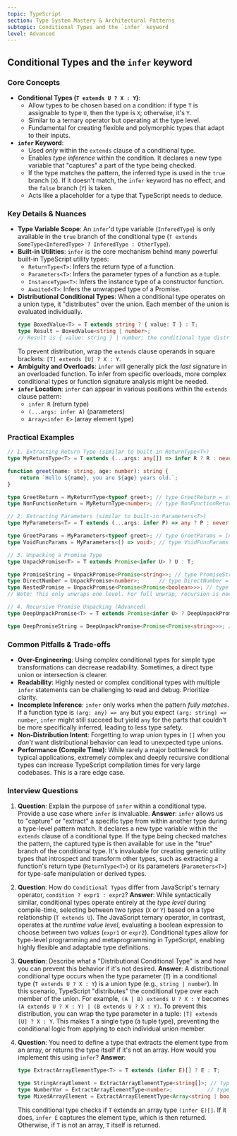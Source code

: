 ```yaml
---
topic: TypeScript
section: Type System Mastery & Architectural Patterns
subtopic: Conditional Types and the `infer` keyword
level: Advanced
---
```


## Conditional Types and the `infer` keyword
### Core Concepts

*   **Conditional Types (`T extends U ? X : Y`)**:
    *   Allow types to be chosen based on a condition: if type `T` is assignable to type `U`, then the type is `X`; otherwise, it's `Y`.
    *   Similar to a ternary operator but operating at the type level.
    *   Fundamental for creating flexible and polymorphic types that adapt to their inputs.
*   **`infer` Keyword**:
    *   Used *only* within the `extends` clause of a conditional type.
    *   Enables *type inference* within the condition. It declares a new type variable that "captures" a part of the type being checked.
    *   If the type matches the pattern, the inferred type is used in the `true` branch (`X`). If it doesn't match, the `infer` keyword has no effect, and the `false` branch (`Y`) is taken.
    *   Acts like a placeholder for a type that TypeScript needs to deduce.

### Key Details & Nuances

*   **Type Variable Scope**: An `infer`'d type variable (`InferedType`) is only available in the `true` branch of the conditional type (`T extends SomeType<InferedType> ? InferedType : OtherType`).
*   **Built-in Utilities**: `infer` is the core mechanism behind many powerful built-in TypeScript utility types:
    *   `ReturnType<T>`: Infers the return type of a function.
    *   `Parameters<T>`: Infers the parameter types of a function as a tuple.
    *   `InstanceType<T>`: Infers the instance type of a constructor function.
    *   `Awaited<T>`: Infers the unwrapped type of a Promise.
*   **Distributional Conditional Types**: When a conditional type operates on a union type, it "distributes" over the union. Each member of the union is evaluated individually.
    ```typescript
    type BoxedValue<T> = T extends string ? { value: T } : T;
    type Result = BoxedValue<string | number>;
    // Result is { value: string } | number; the conditional type distributes.
    ```
    To prevent distribution, wrap the `extends` clause operands in square brackets: `[T] extends [U] ? X : Y`.
*   **Ambiguity and Overloads**: `infer` will generally pick the *last* signature in an overloaded function. To infer from specific overloads, more complex conditional types or function signature analysis might be needed.
*   **`infer` Location**: `infer` can appear in various positions within the `extends` clause pattern:
    *   `infer R` (return type)
    *   `(...args: infer A)` (parameters)
    *   `Array<infer E>` (array element type)

### Practical Examples

```typescript
// 1. Extracting Return Type (similar to built-in ReturnType<T>)
type MyReturnType<T> = T extends (...args: any[]) => infer R ? R : never;

function greet(name: string, age: number): string {
    return `Hello ${name}, you are ${age} years old.`;
}

type GreetReturn = MyReturnType<typeof greet>; // type GreetReturn = string
type NonFunctionReturn = MyReturnType<number>; // type NonFunctionReturn = never

// 2. Extracting Parameters (similar to built-in Parameters<T>)
type MyParameters<T> = T extends (...args: infer P) => any ? P : never;

type GreetParams = MyParameters<typeof greet>; // type GreetParams = [name: string, age: number]
type VoidFuncParams = MyParameters<() => void>; // type VoidFuncParams = []

// 3. Unpacking a Promise Type
type UnpackPromise<T> = T extends Promise<infer U> ? U : T;

type PromiseString = UnpackPromise<Promise<string>>; // type PromiseString = string
type DirectNumber = UnpackPromise<number>;      // type DirectNumber = number
type NestedPromise = UnpackPromise<Promise<Promise<boolean>>>; // type NestedPromise = Promise<boolean>
// Note: This only unwraps one level. For full unwrap, recursion is needed.

// 4. Recursive Promise Unpacking (Advanced)
type DeepUnpackPromise<T> = T extends Promise<infer U> ? DeepUnpackPromise<U> : T;

type DeepPromiseString = DeepUnpackPromise<Promise<Promise<string>>>; // type DeepPromiseString = string
```

### Common Pitfalls & Trade-offs

*   **Over-Engineering**: Using complex conditional types for simple type transformations can decrease readability. Sometimes, a direct type union or intersection is clearer.
*   **Readability**: Highly nested or complex conditional types with multiple `infer` statements can be challenging to read and debug. Prioritize clarity.
*   **Incomplete Inference**: `infer` only works when the pattern *fully matches*. If a function type is `(arg: any) => any` but you expect `(arg: string) => number`, `infer` might still succeed but yield `any` for the parts that couldn't be more specifically inferred, leading to less type safety.
*   **Non-Distribution Intent**: Forgetting to wrap union types in `[]` when you *don't* want distributional behavior can lead to unexpected type unions.
*   **Performance (Compile Time)**: While rarely a major bottleneck for typical applications, extremely complex and deeply recursive conditional types can increase TypeScript compilation times for very large codebases. This is a rare edge case.

### Interview Questions

1.  **Question**: Explain the purpose of `infer` within a conditional type. Provide a use case where `infer` is invaluable.
    **Answer**: `infer` allows us to "capture" or "extract" a specific type from within another type during a type-level pattern match. It declares a new type variable within the `extends` clause of a conditional type. If the type being checked matches the pattern, the captured type is then available for use in the "true" branch of the conditional type. It's invaluable for creating generic utility types that introspect and transform other types, such as extracting a function's return type (`ReturnType<T>`) or its parameters (`Parameters<T>`) for type-safe manipulation or derived types.

2.  **Question**: How do `Conditional Types` differ from JavaScript's ternary operator, `condition ? expr1 : expr2`?
    **Answer**: While syntactically similar, conditional types operate entirely at the *type level* during compile-time, selecting between two *types* (`X` or `Y`) based on a type relationship (`T extends U`). The JavaScript ternary operator, in contrast, operates at the *runtime value level*, evaluating a boolean expression to choose between two *values* (`expr1` or `expr2`). Conditional types allow for type-level programming and metaprogramming in TypeScript, enabling highly flexible and adaptable type definitions.

3.  **Question**: Describe what a "Distributional Conditional Type" is and how you can prevent this behavior if it's not desired.
    **Answer**: A distributional conditional type occurs when the type parameter (`T`) in a conditional type (`T extends U ? X : Y`) is a union type (e.g., `string | number`). In this scenario, TypeScript "distributes" the conditional type over each member of the union. For example, `(A | B) extends U ? X : Y` becomes `(A extends U ? X : Y) | (B extends U ? X : Y)`. To prevent this distribution, you can wrap the type parameter in a tuple: `[T] extends [U] ? X : Y`. This makes `T` a single type (a tuple type), preventing the conditional logic from applying to each individual union member.

4.  **Question**: You need to define a type that extracts the element type from an array, or returns the type itself if it's not an array. How would you implement this using `infer`?
    **Answer**:
    ```typescript
    type ExtractArrayElementType<T> = T extends (infer E)[] ? E : T;

    type StringArrayElement = ExtractArrayElementType<string[]>; // type StringArrayElement = string
    type NumberVar = ExtractArrayElementType<number>;           // type NumberVar = number
    type MixedArrayElement = ExtractArrayElementType<Array<string | boolean>>; // type MixedArrayElement = string | boolean
    ```
    This conditional type checks if `T` extends an array type `(infer E)[]`. If it does, `infer E` captures the element type, which is then returned. Otherwise, if `T` is not an array, `T` itself is returned.